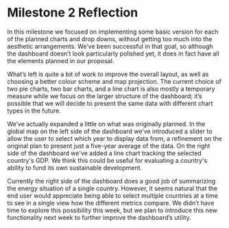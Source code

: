 # Milestone 2 Reflection

In this milestone we focused on implementing some basic version for each of the planned charts and drop downs, without getting too much into the aesthetic arrangements. We’ve been successful in that goal, so although the dashboard doesn’t look particularly polished yet, it does in fact have all the elements planned in our proposal. 

What’s left is quite a bit of work to improve the overall layout, as well as choosing a better colour scheme and map projection. The current choice of two pie charts, two bar charts, and a line chart is also mostly a temporary measure while we focus on the larger structure of the dashboard; it’s possible that we will decide to present the same data with different chart types in the future.

We’ve actually expanded a little on what was originally planned. In the global map on the left side of the dashboard we’ve introduced a slider to allow the user to select which year to display data from, a refinement on the original plan to present just a five-year average of the data. On the right side of the dashboard we've added a line chart tracking the selected country's GDP. We think this could be useful for evaluating a country's ability to fund its own sustainable development.

Currently the right side of the dashboard does a good job of summarizing the energy situation of a single country. However, it seems natural that the end user would appreciate being able to select multiple countries at a time to see in a single view how the different metrics compare. We didn’t have time to explore this possibility this week, but we plan to introduce this new functionality next week to further improve the dashboard’s utility.
